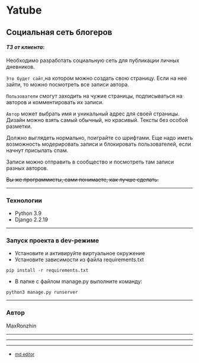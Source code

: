 # Yatube
## Социальная сеть блогеров


#### *ТЗ от клиента*:
Необходимо разработать социальную сеть для публикации личных дневников.

`Это будет сайт`,на котором можно создать свою страницу. Если на нее зайти, то можно посмотреть все записи автора.

`Пользователи` смогут заходить на чужие страницы, подписываться на авторов и комментировать их записи.

`Автор` может выбрать имя и уникальный адрес для своей страницы. Дизайн можно взять самый обычный, но красивый. Тексты без особой разметки.

Должно выглядеть нормально, поиграйте со шрифтами. Еще надо иметь возможность модерировать записи и блокировать пользователей, если начнут присылать спам.

Записи можно отправить в сообщество и посмотреть там записи разных авторов.

~~Вы же программисты, сами понимаете, как лучше сделать.~~
***
### Технологии
* Python 3.9
* Django 2.2.19
***
### Запуск проекта в dev-режиме
- Установите и активируйте виртуальное окружение
- Установите зависимости из файла requirements.txt
```
pip install -r requirements.txt
``` 
- В папке с файлом manage.py выполните команду:
```
python3 manage.py runserver
```
***
### Автор
MaxRonzhin 
***
***
***

 * <small>[md editor](https://markdown-editor.andona.click/ "Markdown Editor Online")</small>